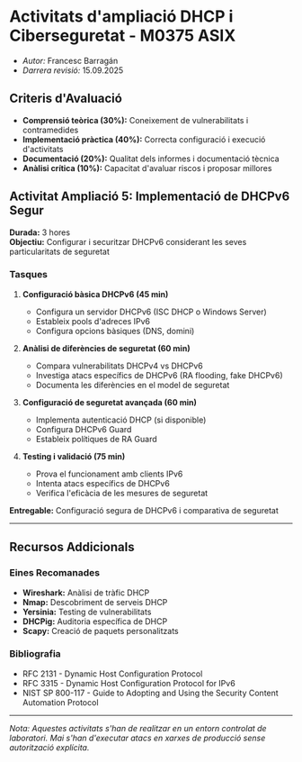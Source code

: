 # Activitats d'ampliació DHCP i Ciberseguretat - M0375 ASIX

* *Autor:* Francesc Barragán
* *Darrera revisió:* 15.09.2025

## Criteris d'Avaluació

- **Comprensió teòrica (30%):** Coneixement de vulnerabilitats i contramedides
- **Implementació pràctica (40%):** Correcta configuració i execució d'activitats
- **Documentació (20%):** Qualitat dels informes i documentació tècnica
- **Anàlisi crítica (10%):** Capacitat d'avaluar riscos i proposar millores

## Activitat Ampliació 5: Implementació de DHCPv6 Segur

**Durada:** 3 hores  
**Objectiu:** Configurar i securitzar DHCPv6 considerant les seves particularitats de seguretat

### Tasques

1. **Configuració bàsica DHCPv6 (45 min)**
   - Configura un servidor DHCPv6 (ISC DHCP o Windows Server)
   - Estableix pools d'adreces IPv6
   - Configura opcions bàsiques (DNS, domini)

2. **Anàlisi de diferències de seguretat (60 min)**
   - Compara vulnerabilitats DHCPv4 vs DHCPv6
   - Investiga atacs específics de DHCPv6 (RA flooding, fake DHCPv6)
   - Documenta les diferències en el model de seguretat

3. **Configuració de seguretat avançada (60 min)**
   - Implementa autenticació DHCP (si disponible)
   - Configura DHCPv6 Guard
   - Estableix polítiques de RA Guard

4. **Testing i validació (75 min)**
   - Prova el funcionament amb clients IPv6
   - Intenta atacs específics de DHCPv6
   - Verifica l'eficàcia de les mesures de seguretat

**Entregable:** Configuració segura de DHCPv6 i comparativa de seguretat

---

## Recursos Addicionals

### Eines Recomanades

- **Wireshark:** Anàlisi de tràfic DHCP
- **Nmap:** Descobriment de serveis DHCP
- **Yersinia:** Testing de vulnerabilitats
- **DHCPig:** Auditoria específica de DHCP
- **Scapy:** Creació de paquets personalitzats

### Bibliografia

- RFC 2131 - Dynamic Host Configuration Protocol
- RFC 3315 - Dynamic Host Configuration Protocol for IPv6
- NIST SP 800-117 - Guide to Adopting and Using the Security Content Automation Protocol


---

*Nota: Aquestes activitats s'han de realitzar en un entorn controlat de laboratori. Mai s'han d'executar atacs en xarxes de producció sense autorització explícita.*
